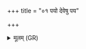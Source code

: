 +++
title = "०१ पयो देवेषु पय"

+++
<details><summary>मूलम् (GR)</summary>

पयो देवेषु पय ओषधीषु  
पय आशासु पयो ऽन्तरिक्षे ।  
तन् मे धाता सविता च धत्तां  
विश्वे तद् देवा अभि सं गृणन्तु ॥
</details>